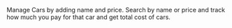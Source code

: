 Manage Cars by adding name and price. Search by name or price and track how much you pay for that car and get total cost of cars.

